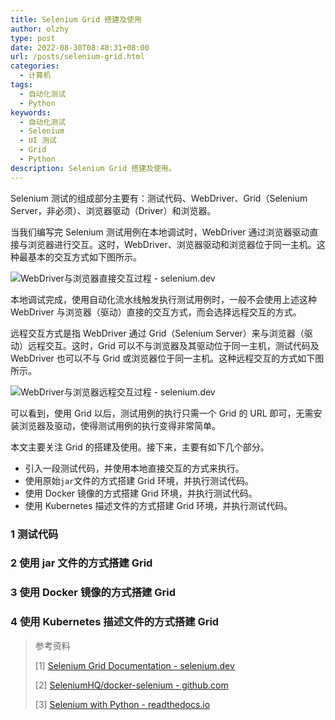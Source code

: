 ```yaml
---
title: Selenium Grid 搭建及使用
author: olzhy
type: post
date: 2022-08-30T08:48:31+08:00
url: /posts/selenium-grid.html
categories:
  - 计算机
tags:
  - 自动化测试
  - Python
keywords:
  - 自动化测试
  - Selenium
  - UI 测试
  - Grid
  - Python
description: Selenium Grid 搭建及使用。
---
```


Selenium 测试的组成部分主要有：测试代码、WebDriver、Grid（Selenium Server，非必须）、浏览器驱动（Driver）和浏览器。

当我们编写完 Selenium 测试用例在本地调试时，WebDriver 通过浏览器驱动直接与浏览器进行交互。这时，WebDriver、浏览器驱动和浏览器位于同一主机。这种最基本的交互方式如下图所示。

![WebDriver与浏览器直接交互过程 - selenium.dev](https://olzhy.github.io/static/images/uploads/2022/08/selenium-basic-comms.png#center)

本地调试完成，使用自动化流水线触发执行测试用例时，一般不会使用上述这种 WebDriver 与浏览器（驱动）直接的交互方式，而会选择远程交互的方式。

远程交互方式是指 WebDriver 通过 Grid（Selenium Server）来与浏览器（驱动）远程交互。这时，Grid 可以不与浏览器及其驱动位于同一主机，测试代码及 WebDriver 也可以不与 Grid 或浏览器位于同一主机。这种远程交互的方式如下图所示。

![WebDriver与浏览器远程交互过程 - selenium.dev](https://olzhy.github.io/static/images/uploads/2022/08/selenium-remote-comms-server.png#center)

可以看到，使用 Grid 以后，测试用例的执行只需一个 Grid 的 URL 即可，无需安装浏览器及驱动，使得测试用例的执行变得非常简单。

本文主要关注 Grid 的搭建及使用。接下来，主要有如下几个部分。

- 引入一段测试代码，并使用本地直接交互的方式来执行。
- 使用原始`jar`文件的方式搭建 Grid 环境，并执行测试代码。
- 使用 Docker 镜像的方式搭建 Grid 环境，并执行测试代码。
- 使用 Kubernetes 描述文件的方式搭建 Grid 环境，并执行测试代码。

### 1 测试代码

### 2 使用 jar 文件的方式搭建 Grid

### 3 使用 Docker 镜像的方式搭建 Grid

### 4 使用 Kubernetes 描述文件的方式搭建 Grid

> 参考资料
>
> [1] [Selenium Grid Documentation - selenium.dev](https://www.selenium.dev/documentation/grid/)
>
> [2] [SeleniumHQ/docker-selenium - github.com](https://github.com/SeleniumHQ/docker-selenium)
>
> [3] [Selenium with Python - readthedocs.io](https://selenium-python.readthedocs.io/)
